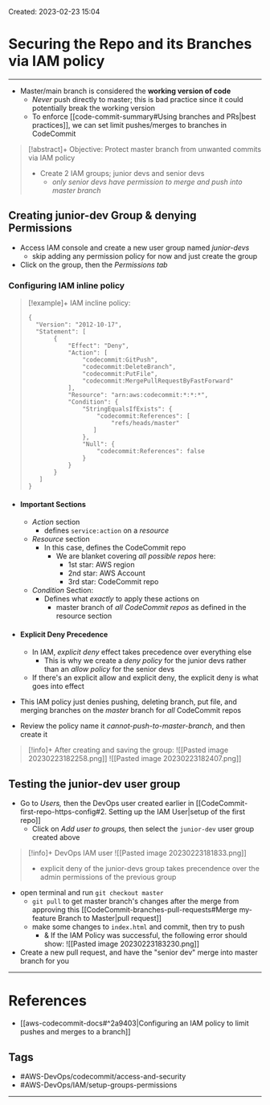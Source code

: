 Created: 2023-02-23 15:04
# Securing the Repo and its Branches via IAM policy
---
- Master/main branch is considered the **working version of code**
	- *Never* push directly to master; this is bad practice since it could potentially break the working version 
	- To enforce [[code-commit-summary#Using branches and PRs|best practices]], we can set limit pushes/merges to branches in CodeCommit

>[!abstract]+ Objective: Protect master branch from unwanted commits via IAM policy
>- Create 2 IAM groups; junior devs and senior devs
>	- *only senior devs have permission to merge and push into master branch*

## Creating junior-dev Group & denying Permissions
- Access IAM console and create a new user group named *junior-devs*
	- skip adding any permission policy for now and just create the group
- Click on the group, then the *Permissions tab*

### Configuring IAM inline policy
> [!example]+ IAM incline policy:
>```
> {
>   "Version": "2012-10-17",
>   "Statement": [
>        {
>            "Effect": "Deny",
>            "Action": [
>                "codecommit:GitPush",
>                "codecommit:DeleteBranch",
>                "codecommit:PutFile",
>                "codecommit:MergePullRequestByFastForward"
>            ],
>            "Resource": "arn:aws:codecommit:*:*:*",
>            "Condition": {
>                "StringEqualsIfExists": {
>                    "codecommit:References": [
>                        "refs/heads/master"   
>                   ]
>                },
>                "Null": {
>                    "codecommit:References": false
>                }
>            }
>        }
>    ]
>}
>```

- #### Important Sections
	- *Action* section 
		- defines `service:action` on a _resource_
	- *Resource* section
		- In this case, defines the CodeCommit repo
			- We are blanket covering *all possible repos* here:
				- 1st star: AWS region
				- 2nd star: AWS Account
				- 3rd star: CodeCommit repo
	- *Condition* Section:
		- Defines what _exactly_ to apply these actions on
			- master branch of _all CodeCommit repos_ as defined in the resource section


- #### Explicit Deny Precedence
	- In IAM, _explicit deny_ effect takes precedence over everything else
		- This is why we create a _deny policy_ for the junior devs rather than an _allow policy_ for the senior devs
	- If there's an explicit allow and explicit deny, the explicit deny is what goes into effect

- This IAM policy just denies pushing, deleting branch, put file, and merging branches on the *master* branch for *all* CodeCommit repos

- Review the policy name it *cannot-push-to-master-branch*, and then create it 

>[!info]+ After creating and saving the group:
>![[Pasted image 20230223182258.png]]
>![[Pasted image 20230223182407.png]]


## Testing the junior-dev user group
- Go to *Users,* then the DevOps user created earlier in [[CodeCommit-first-repo-https-config#2. Setting up the IAM User|setup of the first repo]] 
	- Click on *Add user to groups,* then select the `junior-dev` user group created above
>[!info]+ DevOps IAM user
>![[Pasted image 20230223181833.png]]
>- explicit deny of the junior-devs group takes precendence over the admin permissions of the previous group 

- open terminal and run `git checkout master`
	- `git pull` to get master branch's changes after the merge from approving this [[CodeCommit-branches-pull-requests#Merge my-feature Branch to Master|pull request]]
	- make some changes to `index.html` and commit, then try to push
		- & If the IAM Policy was successful, the following error should show: ![[Pasted image 20230223183230.png]]
- Create a new pull request, and have the "senior dev" merge into master branch for you

---
# References
- [[aws-codecommit-docs#^2a9403|Configuring an IAM policy to limit pushes and merges to a branch]]

## Tags
- #AWS-DevOps/codecommit/access-and-security 
- #AWS-DevOps/IAM/setup-groups-permissions  
---